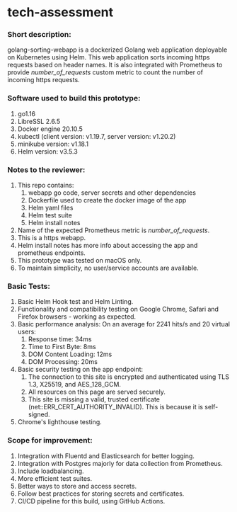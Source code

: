 # tech-assessment

### Short description: 
golang-sorting-webapp is a dockerized Golang web application deployable on Kubernetes using Helm. This web application sorts incoming https requests based on header names. It is also integrated with Prometheus to provide _number_of_requests_ custom metric to count the number of incoming https requests. 

### Software used to build this prototype:
1. go1.16
1. LibreSSL 2.6.5
1. Docker engine 20.10.5
1. kubectl (client version: v1.19.7, server version: v1.20.2)
1. minikube version: v1.18.1
1. Helm version: v3.5.3

### Notes to the reviewer:
1. This repo contains: 
	1. webapp go code, server secrets and other dependencies 
	1. Dockerfile used to create the docker image of the app 
	1. Helm yaml files 
	1. Helm test suite  
	1. Helm install notes
1. Name of the expected Prometheus metric is _number_of_requests_.
1. This is a https webapp.
1. Helm install notes has more info about accessing the app and prometheus endpoints.
1. This prototype was tested on macOS only.
1. To maintain simplicity, no user/service accounts are available. 

### Basic Tests:
1. Basic Helm Hook test and Helm Linting.
1. Functionality and compatibility testing on Google Chrome, Safari and Firefox browsers - working as expected.
1. Basic performance analysis: On an average for 2241 hits/s and 20 virtual users: 
	1. Response time: 34ms 
	1. Time to First Byte: 8ms
	1. DOM Content Loading: 12ms
	1. DOM Processing: 20ms
1. Basic security testing on the app endpoint:
	1. The connection to this site is encrypted and authenticated using TLS 1.3, X25519, and AES_128_GCM.
	1. All resources on this page are served securely.
	1. This site is missing a valid, trusted certificate (net::ERR_CERT_AUTHORITY_INVALID). This is because it is self-signed. 
1. Chrome's lighthouse testing.

### Scope for improvement:
1. Integration with Fluentd and Elasticsearch for better logging.
1. Integration with Postgres majorly for data collection from Prometheus.
1. Include loadbalancing.
1. More efficient test suites.
1. Better ways to store and access secrets.
1. Follow best practices for storing secrets and certificates.
1. CI/CD pipeline for this build, using GitHub Actions.
